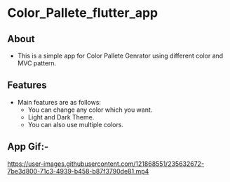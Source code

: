 # Color_Pallete_flutter_app


## About

   - This is a simple app for Color Pallete Genrator using different color and MVC pattern.

## Features

- Main features are as follows:
    - You can change any color which you want.
    - Light and Dark Theme.
    - You can also use multiple colors.
   
## App Gif:-

https://user-images.githubusercontent.com/121868551/235632672-7be3d800-71c3-4939-b458-b87f3790de81.mp4


